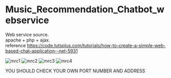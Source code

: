 # Music_Recommendation_Chatbot_webservice

Web service source.   
apache + php + ajax.   
reference <https://code.tutsplus.com/tutorials/how-to-create-a-simple-web-based-chat-application--net-5931>   

![mrc1](https://user-images.githubusercontent.com/70127344/209820739-b6bd6e17-0b6a-4241-819f-5b1abef06dd4.png)
![mrc2](https://user-images.githubusercontent.com/70127344/209820755-543fa45f-fa11-464e-bc9f-bc4921eb6e22.png)
![mrc3](https://user-images.githubusercontent.com/70127344/209820765-c5aa1ed9-e4d3-4192-ae9d-d970c1900856.png)
![mrc4](https://user-images.githubusercontent.com/70127344/209820770-13c09ac8-f8f2-4a1c-aa7f-a58a9f84b226.png)


YOU SHOULD CHECK YOUR OWN PORT NUMBER AND ADDRESS   
